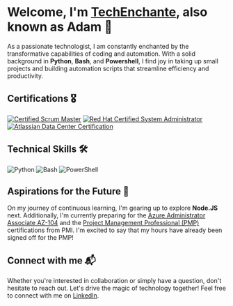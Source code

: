 # Welcome, I'm [TechEnchante](https://github.com/techenchante), also known as Adam 👋

As a passionate technologist, I am constantly enchanted by the transformative capabilities of coding and automation. With a solid background in **Python**, **Bash**, and **Powershell**, I find joy in taking up small projects and building automation scripts that streamline efficiency and productivity.

## Certifications 🎖️
[![Certified Scrum Master](https://img.shields.io/badge/Scrum-Master-4285F4?style=for-the-badge&logo=scrumalliance&logoColor=white)](https://www.scrumalliance.org/certifications/practitioners/certified-scrummaster-csm)
[![Red Hat Certified System Administrator](https://img.shields.io/badge/Red_Hat-Certified_System_Administrator-EE0000?style=for-the-badge&logo=redhat&logoColor=white)](https://www.redhat.com/en/services/certification/rhcsa)
[![Atlassian Data Center Certification](https://img.shields.io/badge/Atlassian-Data_Center_Certified-0052CC?style=for-the-badge&logo=atlassian&logoColor=white)](https://www.atlassian.com/enterprise/data-center-certification)

## Technical Skills 🛠️
![Python](https://img.shields.io/badge/Python-3776AB?style=for-the-badge&logo=python&logoColor=white)
![Bash](https://img.shields.io/badge/Bash-4EAA25?style=for-the-badge&logo=gnu-bash&logoColor=white)
![PowerShell](https://img.shields.io/badge/PowerShell-5391FE?style=for-the-badge&logo=powershell&logoColor=white)

## Aspirations for the Future 🌱
On my journey of continuous learning, I'm gearing up to explore **Node.JS** next. Additionally, I'm currently preparing for the [Azure Administrator Associate AZ-104](https://docs.microsoft.com/en-us/learn/certifications/exams/az-104) and the [Project Management Professional (PMP)](https://www.pmi.org/certifications/types/project-management-pmp) certifications from PMI. I'm excited to say that my hours have already been signed off for the PMP!

## Connect with me 📬
Whether you're interested in collaboration or simply have a question, don't hesitate to reach out. Let's drive the magic of technology together! Feel free to connect with me on [LinkedIn](https://www.linkedin.com/in/adamrobertspopescu/).
